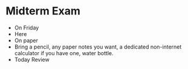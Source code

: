 
# Midterm Exam

- On Friday
- Here
- On paper
- Bring a pencil, any paper notes you want, a dedicated non-internet
  calculator if you have one, water bottle.
- Today Review
